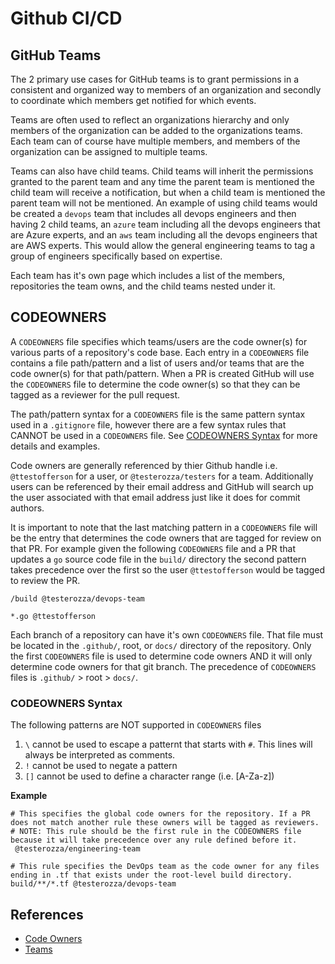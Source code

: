 # Github CI/CD

## GitHub Teams

The 2 primary use cases for GitHub teams is to grant permissions in a consistent and organized way to members of an organization and secondly to coordinate which members get notified for which events.

Teams are often used to reflect an organizations hierarchy and only members of the organization can be added to the organizations teams. Each team can of course have multiple members, and members of the organization can be assigned to multiple teams.

Teams can also have child teams. Child teams will inherit the permissions granted to the parent team and any time the parent team is mentioned the child team will receive a notification, but when a child team is mentioned the parent team will not be mentioned. An example of using child teams would be created a `devops` team that includes all devops engineers and then having 2 child teams, an `azure` team including all the devops engineers that are Azure experts, and an `aws` team including all the devops engineers that are AWS experts. This would allow the general engineering teams to tag a group of engineers specifically based on expertise.

Each team has it's own page which includes a list of the members, repositories the team owns, and the child teams nested under it.


## CODEOWNERS

A `CODEOWNERS` file specifies which teams/users are the code owner(s) for various parts of a repository's code base. Each entry in a `CODEOWNERS` file contains a file path/pattern and a list of users and/or teams that are the code owner(s) for that path/pattern. When a PR is created GitHub will use the `CODEOWNERS` file to determine the code owner(s) so that they can be tagged as a reviewer for the pull request.

The path/pattern syntax for a `CODEOWNERS` file is the same pattern syntax used in a `.gitignore` file, however there are a few syntax rules that CANNOT be used in a `CODEOWNERS` file. See [CODEOWNERS Syntax](#codeowners-syntax) for more details and examples.

Code owners are generally referenced by thier Github handle i.e. `@ttestofferson` for a user, or `@testerozza/testers` for a team. Additionally users can be referenced by their email address and GitHub will search up the user associated with that email address just like it does for commit authors.

It is important to note that the last matching pattern in a `CODEOWNERS` file will be the entry that determines the code owners that are tagged for review on that PR. For example given the following `CODEOWNERS` file and a PR that updates a `go` source code file in the `build/` directory the second pattern takes precedence over the first so the user `@ttestofferson` would be tagged to review the PR.

```
/build @testerozza/devops-team

*.go @ttestofferson
```

Each branch of a repository can have it's own `CODEOWNERS` file.
That file must be located in the `.github/`, root, or `docs/` directory of the repository.
Only the first `CODEOWNERS` file is used to determine code owners AND it will only determine code owners for that git branch. The precedence of `CODEOWNERS` files is `.github/` > root > `docs/`.


### CODEOWNERS Syntax

The following patterns are NOT supported in `CODEOWNERS` files

1. `\` cannot be used to escape a patternt that starts with `#`. This lines will always be interpreted as comments.
2. `!` cannot be used to negate a pattern
3. `[]` cannot be used to define a character range (i.e. [A-Za-z])

**Example**
```
# This specifies the global code owners for the repository. If a PR does not match another rule these owners will be tagged as reviewers.
# NOTE: This rule should be the first rule in the CODEOWNERS file because it will take precedence over any rule defined before it.
 @testerozza/engineering-team

# This rule specifies the DevOps team as the code owner for any files ending in .tf that exists under the root-level build directory.
build/**/*.tf @testerozza/devops-team
```

## References
- [Code Owners](https://docs.github.com/en/enterprise-cloud@latest/repositories/managing-your-repositorys-settings-and-features/customizing-your-repository/about-code-owners)
- [Teams](https://docs.github.com/en/enterprise-cloud@latest/organizations/organizing-members-into-teams/about-teams)
